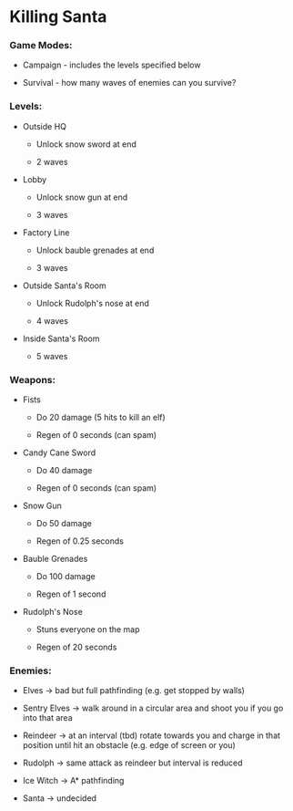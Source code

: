 # **Killing Santa**

### Game Modes:

- Campaign - includes the levels specified below

- Survival - how many waves of enemies can you survive?

### Levels:

- Outside HQ

	-  Unlock snow sword at end

	- 2 waves

- Lobby

	- Unlock snow gun at end

	- 3 waves

- Factory Line

	- Unlock bauble grenades at end

	- 3 waves

- Outside Santa's Room

	- Unlock Rudolph's nose at end

	- 4 waves

- Inside Santa's Room

	- 5 waves

### Weapons:

- Fists

	- Do 20 damage (5 hits to kill an elf)

	- Regen of 0 seconds (can spam)

- Candy Cane Sword

	- Do 40 damage

	- Regen of 0 seconds (can spam)

- Snow Gun

	- Do 50 damage

	- Regen of 0.25 seconds

- Bauble Grenades

	- Do 100 damage

	- Regen of 1 second

- Rudolph's Nose

	- Stuns everyone on the map

	- Regen of 20 seconds

### Enemies:

- Elves -> bad but full pathfinding (e.g. get stopped by walls)

- Sentry Elves -> walk around in a circular area and shoot you if you go into that area

- Reindeer -> at an interval (tbd) rotate towards you and charge in that position until hit an obstacle (e.g. edge of screen or you)

- Rudolph -> same attack as reindeer but interval is reduced

- Ice Witch -> A* pathfinding

- Santa -> undecided

